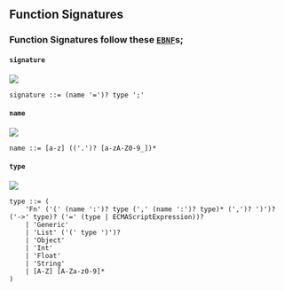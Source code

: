 ## Function Signatures

### Function Signatures follow these [``EBNF``](https://en.wikipedia.org/wiki/Extended_Backus%E2%80%93Naur_Form)s;

#### ``signature``
![](https://cdn.rawgit.com/ElijahKaytor/f.js/b2a7c806/docs/diagrams/signature.svg)
```ebnf
signature ::= (name '=')? type ';'
```
#### ``name``
![](https://cdn.rawgit.com/ElijahKaytor/f.js/b2a7c806/docs/diagrams/name.svg)
```ebnf
name ::= [a-z] (('.')? [a-zA-Z0-9_])*
```
#### ``type``
![](https://cdn.rawgit.com/ElijahKaytor/f.js/b2a7c806/docs/diagrams/type.svg)
```ebnf
type ::= (
    'Fn' ('(' (name ':')? type (',' (name ':')? type)* (',')? ')')? ('->' type)? ('=' (type | ECMAScriptExpression))?
    | 'Generic'
    | 'List' ('(' type ')')?
    | 'Object'
    | 'Int'
    | 'Float'
    | 'String'
    | [A-Z] [A-Za-z0-9]*
)
```

